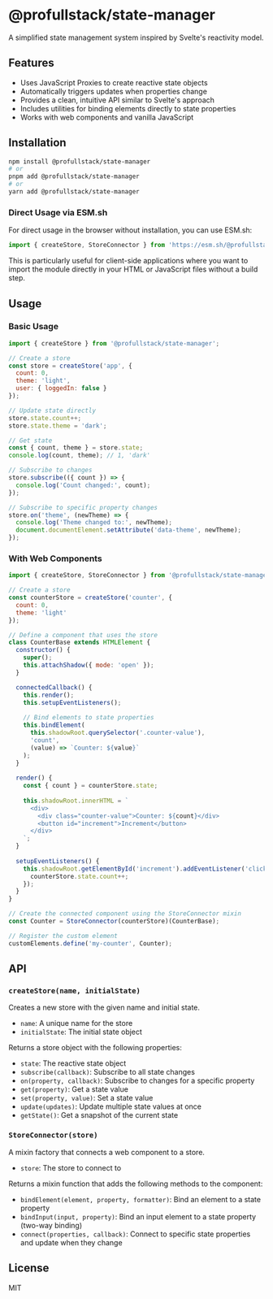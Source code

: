 # @profullstack/state-manager

A simplified state management system inspired by Svelte's reactivity model.

## Features

- Uses JavaScript Proxies to create reactive state objects
- Automatically triggers updates when properties change
- Provides a clean, intuitive API similar to Svelte's approach
- Includes utilities for binding elements directly to state properties
- Works with web components and vanilla JavaScript

## Installation

```bash
npm install @profullstack/state-manager
# or
pnpm add @profullstack/state-manager
# or
yarn add @profullstack/state-manager
```

### Direct Usage via ESM.sh

For direct usage in the browser without installation, you can use ESM.sh:

```javascript
import { createStore, StoreConnector } from 'https://esm.sh/@profullstack/state-manager@1.0.0';
```

This is particularly useful for client-side applications where you want to import the module directly in your HTML or JavaScript files without a build step.

## Usage

### Basic Usage

```javascript
import { createStore } from '@profullstack/state-manager';

// Create a store
const store = createStore('app', {
  count: 0,
  theme: 'light',
  user: { loggedIn: false }
});

// Update state directly
store.state.count++;
store.state.theme = 'dark';

// Get state
const { count, theme } = store.state;
console.log(count, theme); // 1, 'dark'

// Subscribe to changes
store.subscribe(({ count }) => {
  console.log('Count changed:', count);
});

// Subscribe to specific property changes
store.on('theme', (newTheme) => {
  console.log('Theme changed to:', newTheme);
  document.documentElement.setAttribute('data-theme', newTheme);
});
```

### With Web Components

```javascript
import { createStore, StoreConnector } from '@profullstack/state-manager';

// Create a store
const counterStore = createStore('counter', {
  count: 0,
  theme: 'light'
});

// Define a component that uses the store
class CounterBase extends HTMLElement {
  constructor() {
    super();
    this.attachShadow({ mode: 'open' });
  }

  connectedCallback() {
    this.render();
    this.setupEventListeners();
    
    // Bind elements to state properties
    this.bindElement(
      this.shadowRoot.querySelector('.counter-value'),
      'count',
      (value) => `Counter: ${value}`
    );
  }
  
  render() {
    const { count } = counterStore.state;
    
    this.shadowRoot.innerHTML = `
      <div>
        <div class="counter-value">Counter: ${count}</div>
        <button id="increment">Increment</button>
      </div>
    `;
  }
  
  setupEventListeners() {
    this.shadowRoot.getElementById('increment').addEventListener('click', () => {
      counterStore.state.count++;
    });
  }
}

// Create the connected component using the StoreConnector mixin
const Counter = StoreConnector(counterStore)(CounterBase);

// Register the custom element
customElements.define('my-counter', Counter);
```

## API

### `createStore(name, initialState)`

Creates a new store with the given name and initial state.

- `name`: A unique name for the store
- `initialState`: The initial state object

Returns a store object with the following properties:

- `state`: The reactive state object
- `subscribe(callback)`: Subscribe to all state changes
- `on(property, callback)`: Subscribe to changes for a specific property
- `get(property)`: Get a state value
- `set(property, value)`: Set a state value
- `update(updates)`: Update multiple state values at once
- `getState()`: Get a snapshot of the current state

### `StoreConnector(store)`

A mixin factory that connects a web component to a store.

- `store`: The store to connect to

Returns a mixin function that adds the following methods to the component:

- `bindElement(element, property, formatter)`: Bind an element to a state property
- `bindInput(input, property)`: Bind an input element to a state property (two-way binding)
- `connect(properties, callback)`: Connect to specific state properties and update when they change

## License

MIT